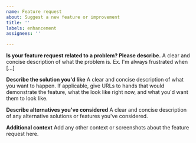 ```yaml
---
name: Feature request
about: Suggest a new feature or improvement
title: ''
labels: enhancement
assignees: ''

---
```


**Is your feature request related to a problem? Please describe.**
A clear and concise description of what the problem is. Ex. I'm always frustrated when [...]

**Describe the solution you'd like**
A clear and concise description of what you want to happen.
If applicable, give URLs to hands that would demonstrate the feature, what the look like right now, and what you'd want them to look like.

**Describe alternatives you've considered**
A clear and concise description of any alternative solutions or features you've considered.

**Additional context**
Add any other context or screenshots about the feature request here.
